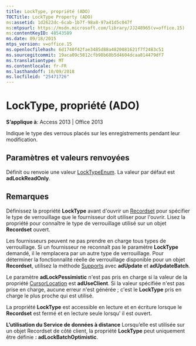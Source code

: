 ```yaml
---
title: LockType, propriété (ADO)
TOCTitle: LockType Property (ADO)
ms:assetid: 1d2622dc-6cab-1b7f-98a8-97a41d5c047f
ms:mtpsurl: https://msdn.microsoft.com/library/JJ248965(v=office.15)
ms:contentKeyID: 48543589
ms.date: 09/18/2015
mtps_version: v=office.15
ms.openlocfilehash: 6d1740f42fae3485d88a4820081621f7f2483c51
ms.sourcegitcommit: 19aca09c5812cfb98b68b5d4604dcaa814479df7
ms.translationtype: MT
ms.contentlocale: fr-FR
ms.lasthandoff: 10/09/2018
ms.locfileid: "25471726"
---
```

# <a name="locktype-property-ado"></a>LockType, propriété (ADO)


**S’applique à**: Access 2013 | Office 2013

Indique le type des verrous placés sur les enregistrements pendant leur modification.

## <a name="settings-and-return-values"></a>Paramètres et valeurs renvoyées

Définit ou renvoie une valeur [LockTypeEnum](locktypeenum.md). La valeur par défaut est **adLockReadOnly**.

## <a name="remarks"></a>Remarques

Définissez la propriété **LockType** avant d'ouvrir un [Recordset](recordset-object-ado.md) pour spécifier le type de verrouillage que le fournisseur doit utiliser pour l'ouvrir. Lisez la propriété pour connaître le type de verrouillage utilisé sur un objet **Recordset** ouvert.

Les fournisseurs peuvent ne pas prendre en charge tous types de verrouillage. Si un fournisseur ne reconnaît pas le paramètre **LockType** demandé, il le remplacera par un autre type de verrouillage. Pour déterminer la fonctionnalité réelle de verrouillage disponible pour un objet **Recordset**, utilisez la méthode [Supports](supports-method-ado.md) avec **adUpdate** et **adUpdateBatch**.

Le paramètre **adLockPessimistic** n'est pas pris en charge si la valeur de la propriété [CursorLocation](cursorlocation-property-ado.md) est **adUseClient**. Si la valeur spécifiée n'est pas prise en charge, aucune erreur n'est générée ; c'est le **LockType** pris en charge le plus proche qui est utilisé.

La propriété **LockType** est accessible en lecture et en écriture lorsque le **Recordset** est fermé et en lecture seule lorsqu' il est ouvert.

**L’utilisation du Service de données à distance** Lorsqu’elle est utilisée sur un objet Recordset de côté client, la propriété **LockType** peut uniquement être définie **: adLockBatchOptimistic**.

